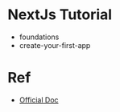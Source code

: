 # NextJs Tutorial
- foundations
- create-your-first-app
# Ref
- [Official Doc](https://nextjs.org/learn/foundations/about-nextjs?utm_source=next-site&utm_medium=homepage-cta&utm_campaign=next-website)